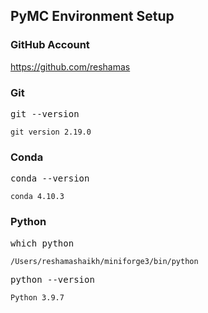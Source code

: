 ## PyMC Environment Setup

### GitHub Account

https://github.com/reshamas

### Git
<kbd>  git --version  </kbd> 

```
git version 2.19.0
```

### Conda
<kbd> conda --version  </kbd>

```
conda 4.10.3
```

### Python
<kbd> which python  </kbd>

```bash
/Users/reshamashaikh/miniforge3/bin/python
```

<kbd>  python --version    </kbd>

```
Python 3.9.7
```



